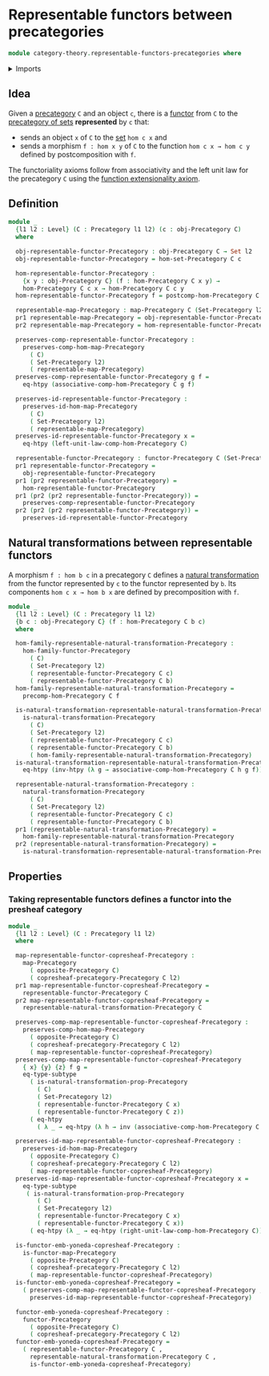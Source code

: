 # Representable functors between precategories

```agda
module category-theory.representable-functors-precategories where
```

<details><summary>Imports</summary>

```agda
open import category-theory.copresheaf-categories
open import category-theory.functors-precategories
open import category-theory.maps-precategories
open import foundation.equality-dependent-pair-types
open import category-theory.natural-transformations-functors-precategories
open import category-theory.natural-transformations-maps-precategories
open import category-theory.opposite-precategories
open import category-theory.precategories

open import foundation.category-of-sets
open import foundation.dependent-pair-types
open import foundation.function-extensionality
open import foundation.homotopies
open import foundation.propositions
open import foundation.identity-types
open import foundation.sets
open import foundation.subtypes
open import foundation.universe-levels
```

</details>

## Idea

Given a [precategory](category-theory.precategories.md) `C` and an object `c`,
there is a [functor](category-theory.functors-precategories.md) from `C` to the
[precategory of sets](foundation.category-of-sets.md) **represented** by `c`
that:

- sends an object `x` of `C` to the [set](foundation-core.sets.md) `hom c x` and
- sends a morphism `f : hom x y` of `C` to the function `hom c x → hom c y`
  defined by postcomposition with `f`.

The functoriality axioms follow from associativity and the left unit law for the
precategory `C` using the
[function extensionality axiom](foundation.function-extensionality.md).

## Definition

```agda
module _
  {l1 l2 : Level} (C : Precategory l1 l2) (c : obj-Precategory C)
  where

  obj-representable-functor-Precategory : obj-Precategory C → Set l2
  obj-representable-functor-Precategory = hom-set-Precategory C c

  hom-representable-functor-Precategory :
    {x y : obj-Precategory C} (f : hom-Precategory C x y) →
    hom-Precategory C c x → hom-Precategory C c y
  hom-representable-functor-Precategory f = postcomp-hom-Precategory C f c

  representable-map-Precategory : map-Precategory C (Set-Precategory l2)
  pr1 representable-map-Precategory = obj-representable-functor-Precategory
  pr2 representable-map-Precategory = hom-representable-functor-Precategory

  preserves-comp-representable-functor-Precategory :
    preserves-comp-hom-map-Precategory
      ( C)
      ( Set-Precategory l2)
      ( representable-map-Precategory)
  preserves-comp-representable-functor-Precategory g f =
    eq-htpy (associative-comp-hom-Precategory C g f)

  preserves-id-representable-functor-Precategory :
    preserves-id-hom-map-Precategory
      ( C)
      ( Set-Precategory l2)
      ( representable-map-Precategory)
  preserves-id-representable-functor-Precategory x =
    eq-htpy (left-unit-law-comp-hom-Precategory C)

  representable-functor-Precategory : functor-Precategory C (Set-Precategory l2)
  pr1 representable-functor-Precategory =
    obj-representable-functor-Precategory
  pr1 (pr2 representable-functor-Precategory) =
    hom-representable-functor-Precategory
  pr1 (pr2 (pr2 representable-functor-Precategory)) =
    preserves-comp-representable-functor-Precategory
  pr2 (pr2 (pr2 representable-functor-Precategory)) =
    preserves-id-representable-functor-Precategory
```

## Natural transformations between representable functors

A morphism `f : hom b c` in a precategory `C` defines a
[natural transformation](category-theory.natural-transformations-functors-precategories.md)
from the functor represented by `c` to the functor represented by `b`. Its
components `hom c x → hom b x` are defined by precomposition with `f`.

```agda
module _
  {l1 l2 : Level} (C : Precategory l1 l2)
  {b c : obj-Precategory C} (f : hom-Precategory C b c)
  where

  hom-family-representable-natural-transformation-Precategory :
    hom-family-functor-Precategory
      ( C)
      ( Set-Precategory l2)
      ( representable-functor-Precategory C c)
      ( representable-functor-Precategory C b)
  hom-family-representable-natural-transformation-Precategory =
    precomp-hom-Precategory C f

  is-natural-transformation-representable-natural-transformation-Precategory :
    is-natural-transformation-Precategory
      ( C)
      ( Set-Precategory l2)
      ( representable-functor-Precategory C c)
      ( representable-functor-Precategory C b)
      ( hom-family-representable-natural-transformation-Precategory)
  is-natural-transformation-representable-natural-transformation-Precategory h =
    eq-htpy (inv-htpy (λ g → associative-comp-hom-Precategory C h g f))

  representable-natural-transformation-Precategory :
    natural-transformation-Precategory
      ( C)
      ( Set-Precategory l2)
      ( representable-functor-Precategory C c)
      ( representable-functor-Precategory C b)
  pr1 (representable-natural-transformation-Precategory) =
    hom-family-representable-natural-transformation-Precategory
  pr2 (representable-natural-transformation-Precategory) =
    is-natural-transformation-representable-natural-transformation-Precategory
```

## Properties

### Taking representable functors defines a functor into the presheaf category

```agda
module _
  {l1 l2 : Level} (C : Precategory l1 l2)
  where

  map-representable-functor-copresheaf-Precategory :
    map-Precategory
      ( opposite-Precategory C)
      ( copresheaf-precategory-Precategory C l2)
  pr1 map-representable-functor-copresheaf-Precategory =
    representable-functor-Precategory C
  pr2 map-representable-functor-copresheaf-Precategory =
    representable-natural-transformation-Precategory C

  preserves-comp-map-representable-functor-copresheaf-Precategory :
    preserves-comp-hom-map-Precategory
      ( opposite-Precategory C)
      ( copresheaf-precategory-Precategory C l2)
      ( map-representable-functor-copresheaf-Precategory)
  preserves-comp-map-representable-functor-copresheaf-Precategory
    { x} {y} {z} f g =
    eq-type-subtype
      ( is-natural-transformation-prop-Precategory
        ( C)
        ( Set-Precategory l2)
        ( representable-functor-Precategory C x)
        ( representable-functor-Precategory C z))
      ( eq-htpy
        ( λ _ → eq-htpy (λ h → inv (associative-comp-hom-Precategory C h g f))))

  preserves-id-map-representable-functor-copresheaf-Precategory :
    preserves-id-hom-map-Precategory
      ( opposite-Precategory C)
      ( copresheaf-precategory-Precategory C l2)
      ( map-representable-functor-copresheaf-Precategory)
  preserves-id-map-representable-functor-copresheaf-Precategory x =
    eq-type-subtype
     ( is-natural-transformation-prop-Precategory
        ( C)
        ( Set-Precategory l2)
        ( representable-functor-Precategory C x)
        ( representable-functor-Precategory C x))
      ( eq-htpy (λ _ → eq-htpy (right-unit-law-comp-hom-Precategory C)))

  is-functor-emb-yoneda-copresheaf-Precategory :
    is-functor-map-Precategory
      ( opposite-Precategory C)
      ( copresheaf-precategory-Precategory C l2)
      ( map-representable-functor-copresheaf-Precategory)
  is-functor-emb-yoneda-copresheaf-Precategory =
    ( preserves-comp-map-representable-functor-copresheaf-Precategory ,
      preserves-id-map-representable-functor-copresheaf-Precategory)

  functor-emb-yoneda-copresheaf-Precategory :
    functor-Precategory
      ( opposite-Precategory C)
      ( copresheaf-precategory-Precategory C l2)
  functor-emb-yoneda-copresheaf-Precategory =
    ( representable-functor-Precategory C ,
      representable-natural-transformation-Precategory C ,
      is-functor-emb-yoneda-copresheaf-Precategory)
```
